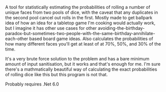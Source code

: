 A tool for statistically estimating the probabilities of rolling a number of unique faces from two pools of dice, with the caveat that any duplicates in the second pool cancel out rolls in the first. 
Mostly made to get ballpark idea of how an idea for a tabletop game I'm cooking would actually work, but I imagine it has other use cases for other avoiding-the-birthday-paradox-but-sometimes-two-people-with-the-same-birthday-annihilate-each-other based board game ideas.
Also calculates the probabilities of how many different faces you'll get at least of at 70%, 50%, and 30% of the time.

It's a very brute force solution to the problem and has a bare minimum amount of input sanitisation, but it works and that's enough for me. 
I'm sure there's a mathmatically beautiful way of calculating the exact probabilities of rolling dice like this but this program is not that.


Probably requires .Net 6.0
